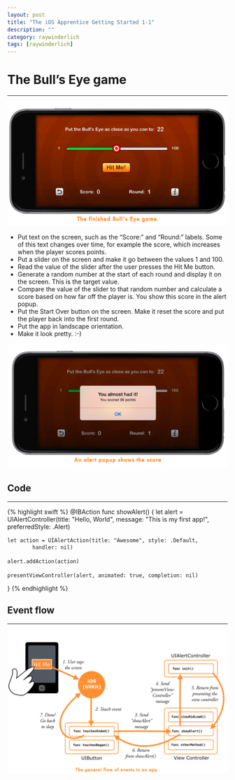 ```yaml
---
layout: post
title: "The iOS Apprentice Getting Started 1-1"
description: ""
category: raywinderlich
tags: [raywinderlich]
---
```



# The Bull’s Eye game
---

![1-1](/assets/images/The_iOS_Apprentice/Getting_Started/1-1.png)

* Put text on the screen, such as the “Score:” and “Round:” labels. Some of this text changes over time, for example the score, which increases when the player scores points.
* Put a slider on the screen and make it go between the values 1 and 100.
* Read the value of the slider after the user presses the Hit Me button.
* Generate a random number at the start of each round and display it on the screen. This is the target value.
* Compare the value of the slider to that random number and calculate a score based on how far off the player is. You show this score in the alert popup.
* Put the Start Over button on the screen. Make it reset the score and put the player back into the first round.
* Put the app in landscape orientation.
* Make it look pretty. :-)

![1-2](/assets/images/The_iOS_Apprentice/Getting_Started/1-2.png)

## Code
---

{% highlight swift %}
@IBAction func showAlert() {
	let alert = UIAlertController(title: "Hello, World",
			message: "This is my first app!",
			preferredStyle: .Alert)

	let action = UIAlertAction(title: "Awesome", style: .Default,
			handler: nil)

	alert.addAction(action)

	presentViewController(alert, animated: true, completion: nil)
}
{% endhighlight %}


## Event flow
---

![1-3](/assets/images/The_iOS_Apprentice/Getting_Started/1-3.png)
